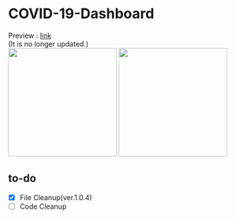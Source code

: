 # COVID-19-Dashboard

Preview : [link](https://hyeokjaelee.github.io/COVID-19-Dashboard/index.html)<br>
(It is no longer updated.)<br>
<img src = "https://user-images.githubusercontent.com/71566740/105497375-1810bd00-5d02-11eb-9cdc-93677dee45ce.png" height="220">
<img src = "https://user-images.githubusercontent.com/71566740/105497377-1a731700-5d02-11eb-8056-d6cf36f1b8e4.png" height="220">
## to-do

- [x] File Cleanup(ver.1.0.4)<br>
- [ ] Code Cleanup<br>
